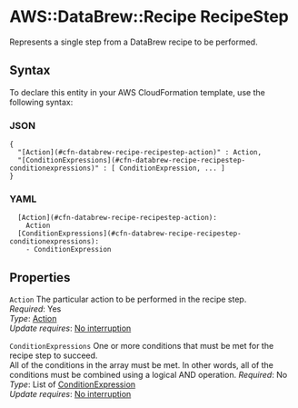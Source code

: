 # AWS::DataBrew::Recipe RecipeStep<a name="aws-properties-databrew-recipe-recipestep"></a>

Represents a single step from a DataBrew recipe to be performed\.

## Syntax<a name="aws-properties-databrew-recipe-recipestep-syntax"></a>

To declare this entity in your AWS CloudFormation template, use the following syntax:

### JSON<a name="aws-properties-databrew-recipe-recipestep-syntax.json"></a>

```
{
  "[Action](#cfn-databrew-recipe-recipestep-action)" : Action,
  "[ConditionExpressions](#cfn-databrew-recipe-recipestep-conditionexpressions)" : [ ConditionExpression, ... ]
}
```

### YAML<a name="aws-properties-databrew-recipe-recipestep-syntax.yaml"></a>

```
  [Action](#cfn-databrew-recipe-recipestep-action):
    Action
  [ConditionExpressions](#cfn-databrew-recipe-recipestep-conditionexpressions):
    - ConditionExpression
```

## Properties<a name="aws-properties-databrew-recipe-recipestep-properties"></a>

`Action` <a name="cfn-databrew-recipe-recipestep-action"></a>
The particular action to be performed in the recipe step\.  
_Required_: Yes  
_Type_: [Action](aws-properties-databrew-recipe-action.md)  
_Update requires_: [No interruption](https://docs.aws.amazon.com/AWSCloudFormation/latest/UserGuide/using-cfn-updating-stacks-update-behaviors.html#update-no-interrupt)

`ConditionExpressions` <a name="cfn-databrew-recipe-recipestep-conditionexpressions"></a>
One or more conditions that must be met for the recipe step to succeed\.  
All of the conditions in the array must be met\. In other words, all of the conditions must be combined using a logical AND operation\.
_Required_: No  
_Type_: List of [ConditionExpression](aws-properties-databrew-recipe-conditionexpression.md)  
_Update requires_: [No interruption](https://docs.aws.amazon.com/AWSCloudFormation/latest/UserGuide/using-cfn-updating-stacks-update-behaviors.html#update-no-interrupt)
